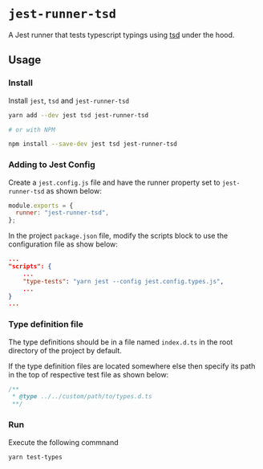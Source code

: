 # `jest-runner-tsd`

A Jest runner that tests typescript typings using [tsd](https://github.com/SamVerschueren/tsd) under the hood.

## Usage

### Install

Install `jest`, `tsd` and `jest-runner-tsd`

```bash
yarn add --dev jest tsd jest-runner-tsd

# or with NPM

npm install --save-dev jest tsd jest-runner-tsd
```

### Adding to Jest Config

Create a `jest.config.js` file and have the runner property set to `jest-runner-tsd` as shown below:

```js
module.exports = {
  runner: "jest-runner-tsd",
};
```

In the project `package.json` file, modify the scripts block to use the configuration file as show below:

```json
...
"scripts": {
    ...
    "type-tests": "yarn jest --config jest.config.types.js",
    ...
}
...
```

### Type definition file

The type definitions should be in a file named `index.d.ts` in the root directory of the project by default.

If the type definition files are located somewhere else then specify its path in the top of respective test file as shown below:

```ts
/**
 * @type ../../custom/path/to/types.d.ts
 **/
```

### Run

Execute the following commnand

```
yarn test-types
```
